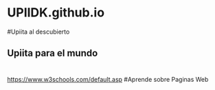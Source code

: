 # UPIIDK.github.io
#Upiita al descubierto
## Upiita para el mundo
#

https://www.w3schools.com/default.asp #Aprende sobre Paginas Web
